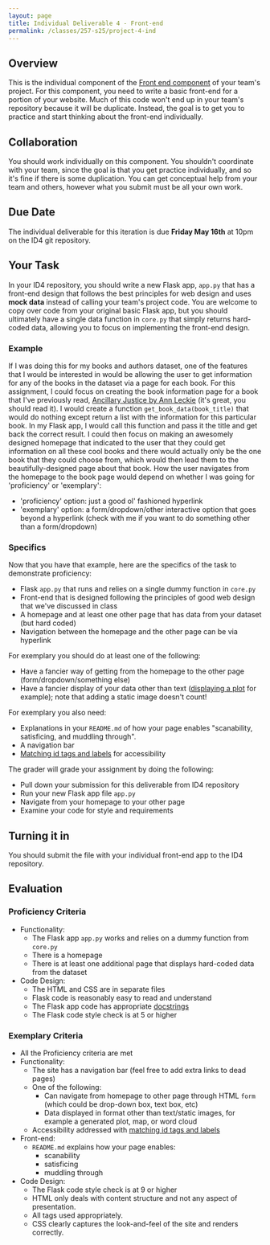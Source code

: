 ```yaml
---
layout: page
title: Individual Deliverable 4 - Front-end
permalink: /classes/257-s25/project-4-ind
---
```


## Overview

This is the individual component of the [Front end component](project-4-front-end) of your team's project.
For this component, you need to write a basic front-end for a portion of your website.
Much of this code won't end up in your team's repository because it will be duplicate. 
Instead, the goal is to get you to practice and start thinking about the front-end individually.

## Collaboration

You should work individually on this component.
You shouldn't coordinate with your team, since the goal is that you get practice individually, and so it's fine if there is some duplication.
You can get conceptual help from your team and others, however what you submit must be all your own work.

## Due Date

The individual deliverable for this iteration is due **Friday May 16th** at 10pm on the ID4 git repository.

## Your Task

In your ID4 repository, you should write a new Flask app, `app.py` that has a front-end design that follows the best principles for web design and uses **mock data** instead of calling your team's project code. You are welcome to copy over code from your original basic Flask app, but you should ultimately have a single data function in `core.py` that simply returns hard-coded data, allowing you to focus on implementing the front-end design.

### Example
If I was doing this for my books and authors dataset, one of the features that I would be interested in would be allowing the user to get information for any of the books in the dataset via a page for each book. For this assignment, I could focus on creating the book information page for a book that I've previously read, [Ancillary Justice by Ann Leckie](https://en.wikipedia.org/wiki/Ancillary_Justice) (it's great, you should read it).
I would create a function `get_book_data(book_title)` that would do nothing except return a list with the information for this particular book.
In my Flask app, I would call this function and pass it the title and get back the correct result.
I could then focus on making an awesomely designed homepage that indicated to the user that they could get information on all these cool books and there would actually only be the one book that they could choose from, which would then lead them to the beautifully-designed page about that book.
How the user navigates from the homepage to the book page would depend on whether I was going for 'proficiency' or 'exemplary':
* 'proficiency' option: just a good ol' fashioned hyperlink
* 'exemplary' option: a form/dropdown/other interactive option that goes beyond a hyperlink (check with me if you want to do something other than a form/dropdown)

### Specifics
Now that you have that example, here are the specifics of the task to demonstrate proficiency:
* Flask `app.py` that runs and relies on a single dummy function in `core.py`
* Front-end that is designed following the principles of good web design that we've discussed in class
* A homepage and at least one other page that has data from your dataset (but hard coded)
* Navigation between the homepage and the other page can be via hyperlink 

For exemplary you should do at least one of the following:
* Have a fancier way of getting from the homepage to the other page (form/dropdown/something else)
* Have a fancier display of your data other than text ([displaying a plot](https://towardsdatascience.com/how-to-easily-show-your-matplotlib-plots-and-pandas-dataframes-dynamically-on-your-website-a9613eff7ae3) for example); note that adding a static image doesn't count!

For exemplary you also need:
* Explanations in your `README.md` of how your page enables "scanability, satisficing, and muddling through".
* A navigation bar 
* [Matching id tags and labels]((https://webaim.org/techniques/forms/controls#input) ) for accessibility

The grader will grade your assignment by doing the following:
* Pull down your submission for this deliverable from ID4 repository
* Run your new Flask app file `app.py`
* Navigate from your homepage to your other page
* Examine your code for style and requirements

## Turning it in

You should submit the file with your individual front-end app to the ID4 repository.

## Evaluation

### Proficiency Criteria
* Functionality:
  * The Flask app `app.py` works and relies on a dummy function from `core.py`
  * There is a homepage
  * There is at least one additional page that displays hard-coded data from the dataset
* Code Design:
  * The HTML and CSS are in separate files
  * Flask code is reasonably easy to read and understand
  * The Flask app code has appropriate [docstrings](https://peps.python.org/pep-0257/) 
  * The Flask code style check is at 5 or higher

### Exemplary Criteria
* All the Proficiency criteria are met
* Functionality:
  * The site has a navigation bar (feel free to add extra links to dead pages)
  * One of the following:
    * Can navigate from homepage to other page through HTML `form` (which could be drop-down box, text box, etc)
    * Data displayed in format other than text/static images, for example a generated plot, map, or word cloud
  * Accessibility addressed with [matching id tags and labels]((https://webaim.org/techniques/forms/controls#input) )
* Front-end:
  * `README.md` explains how your page enables:
    * scanability
    * satisficing
    * muddling through
* Code Design:
  * The Flask code style check is at 9 or higher
  * HTML only deals with content structure and not any aspect of presentation.
  * All tags used appropriately.
  * CSS clearly captures the look-and-feel of the site and renders correctly.